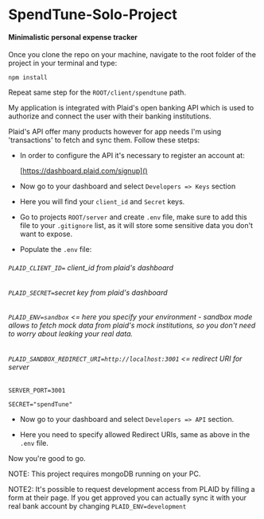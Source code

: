 # SpendTune-Solo-Project

#### Minimalistic personal expense tracker

Once you clone the repo on your machine, navigate to the root folder of the project in your terminal and type:

`npm install`

Repeat same step for the `ROOT/client/spendtune` path.



My application is integrated with Plaid's open banking API which is used to authorize and connect the user with their banking institutions. 

Plaid's API offer many products however for app needs I'm using 'transactions' to fetch and sync them. Follow these stetps:

- In order to configure the API it's necessary to register an account at:

       [https://dashboard.plaid.com/signup]()

- Now go to your dashboard and select `Developers => Keys` section

- Here you will find your `client_id` and `Secret` keys.

- Go to projects `ROOT/server` and create `.env` file, make sure to add this file to your `.gitignore` list, as it will store some sensitive data you don't want to expose.

- Populate the `.env` file: 

###### `PLAID_CLIENT_ID=` client_id from plaid's dashboard

###### `PLAID_SECRET=`secret key from plaid's dashboard

###### `PLAID_ENV=sandbox`   <= here you specify your environment - sandbox mode allows to fetch mock data from plaid's mock institutions, so you don't need to worry about leaking your real data.

###### `PLAID_SANDBOX_REDIRECT_URI=http://localhost:3001`     <= redirect URI for server

`SERVER_PORT=3001`

`SECRET="spendTune"` 



- Now go to your dashboard and select `Developers => API` section.

- Here you need to specify allowed Redirect URIs, same as above in the `.env` file.



Now you're good to go.



NOTE: This project requires mongoDB running on your PC.

NOTE2: It's possible to request development access from PLAID by filling a form at their page. If you get approved you can actually sync it with your real bank account by changing `PLAID_ENV=development`   
